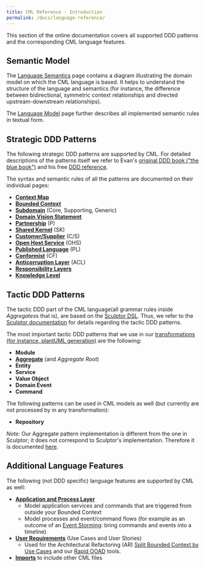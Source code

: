 ```yaml
---
title: CML Reference - Introduction
permalink: /docs/language-reference/
---
```


This section of the online documentation covers all supported DDD patterns and the corresponding CML language features.

## Semantic Model
The [Language Semantics](/docs/language-model/) page contains a diagram illustrating the domain model on which the CML language is based. It helps to understand the structure of 
the language and semantics (for instance, the difference between bidirectional, symmetric context relationships and directed upstream-downstream relationships). 

The [Language Model](/docs/language-model/) page further describes all implemented semantic rules in textual form.

## Strategic DDD Patterns
The following strategic DDD patterns are supported by CML. For detailed descriptions of the patterns itself we refer to Evan's 
[original DDD book ("the blue book")](https://www.amazon.com/Domain-Driven-Design-Tackling-Complexity-Software/dp/0321125215) and his free 
[DDD reference](http://domainlanguage.com/wp-content/uploads/2016/05/DDD_Reference_2015-03.pdf).

The syntax and semantic rules of all the patterns are documented on their individual pages:

 * **[Context Map](/docs/context-map)**
 * **[Bounded Context](/docs/bounded-context)**
 * **[Subdomain](/docs/subdomain)** (Core, Supporting, Generic)
 * **[Domain Vision Statement](/docs/domain-vision-statement)**
 * **[Partnership](/docs/partnership)** (P)
 * **[Shared Kernel](/docs/shared-kernel)** (SK)
 * **[Customer/Supplier](/docs/customer-supplier)** (C/S)
 * **[Open Host Service](/docs/open-host-service)** (OHS)
 * **[Published Language](/docs/published-language)** (PL)
 * **[Conformist](/docs/conformist)** (CF)
 * **[Anticorruption Layer](/docs/anticorruption-layer)** (ACL)
 * **[Responsibility Layers](/docs/responsibility-layers)**
 * **[Knowledge Level](/docs/knowledge-level)**
 
## Tactic DDD Patterns
The tactic DDD part of the CML language(all grammar rules inside *Aggregates*s that is), are based on the [Sculptor DSL](https://github.com/sculptor/sculptor). 
Thus, we refer to the [Sculptor documentation](https://sculptor.github.io/documentation/advanced-tutorial#domain-driven-design) for details regarding the tactic DDD patterns.
 
The most important tactic DDD patterns that we use in our [transformations (for instance, plantUML generation)](/docs/generators/generators) are the following:
 
 * **Module**
 * **[Aggregate](/docs/aggregate)** (and *Aggregate Root*)
 * **Entity**
 * **Service**
 * **Value Object**
 * **Domain Event**
 * **Command**
 
The following patterns can be used in CML models as well (but currently are not processed by in any transformation): 

 * **Repository**
  
*Note:* Our Aggregate pattern implementation is different from the one in Sculptor; it does not correspond to Sculptor's implementation. 
Therefore it is documented [here](/docs/aggregate).  

## Additional Language Features
The following (not DDD specific) language features are supported by CML as well: 

 * **[Application and Process Layer](/docs/application-and-process-layer)**
   * Model application services and commands that are triggered from outside your Bounded Context
   * Model processes and event/command flows (for example as an outcome of an [Event Storming](/docs/event-storming/): bring commands and events into a timeline)
 * **[User Requirements](/docs/user-requirements/)** (Use Cases and User Stories)
   * Used for the Architectural Refactoring (AR) [Split Bounded Context by Use Cases](/docs/ar-split-bounded-context-by-use-cases/) and our [Rapid OOAD](/docs/rapid-ooad/) tools.
 * **[Imports](/docs/imports/)** to include other CML files
